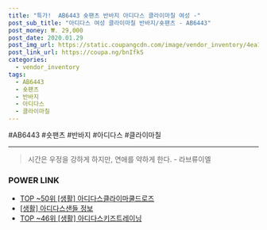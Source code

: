 ```yaml
--- 
title: "특가!  AB6443 숏팬츠 반바지 아디다스 클라이마칠 여성 -" 
post_sub_title: "아디다스 여성 클라이마칠 반바지/숏팬츠 - AB6443" 
post_money: ₩. 29,000 
post_date: 2020.01.29 
post_img_url: https://static.coupangcdn.com/image/vendor_inventory/4ea1/ba378d17ead2dd86e4df530937ad6eee387fa8a1be90d74c803551b3b2b1.jpg 
post_link_url: https://coupa.ng/bnIfkS 
categories: 
  - vendor_inventory 
tags: 
  - AB6443 
  - 숏팬츠 
  - 반바지 
  - 아디다스 
  - 클라이마칠 
--- 
```

  #AB6443 #숏팬츠 #반바지 #아디다스 #클라이마칠 
<hr> 

> 시간은 우정을 강하게 하지만, 연애를 약하게 한다. - 라브류이엘 


### POWER LINK

* <a href="https://blog.naver.com/an0733/221788456634" target="_blank"> TOP ~50위 [생활] 아디다스클라이마쿨드로즈</a>
* <a href="https://blog.naver.com/fasyy4321/221762859159" target="_blank"> [생활] 아디다스샌들 정보 </a>
* <a href="https://blog.naver.com/an0733/221784955869" target="_blank"> TOP ~46위 [생활] 아디다스키즈트레이닝</a>

